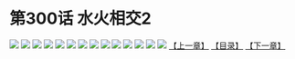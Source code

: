 # 第300话 水火相交2
![](https://s2.baozimh.com/scomic/sanyanxiaotianlu-samanhua/0/299-qy7z/1.jpg)
![](https://s2.baozimh.com/scomic/sanyanxiaotianlu-samanhua/0/299-qy7z/2.jpg)
![](https://s2.baozimh.com/scomic/sanyanxiaotianlu-samanhua/0/299-qy7z/3.jpg)
![](https://s2.baozimh.com/scomic/sanyanxiaotianlu-samanhua/0/299-qy7z/4.jpg)
![](https://s2.baozimh.com/scomic/sanyanxiaotianlu-samanhua/0/299-qy7z/5.jpg)
![](https://s2.baozimh.com/scomic/sanyanxiaotianlu-samanhua/0/299-qy7z/6.jpg)
![](https://s2.baozimh.com/scomic/sanyanxiaotianlu-samanhua/0/299-qy7z/7.jpg)
![](https://s2.baozimh.com/scomic/sanyanxiaotianlu-samanhua/0/299-qy7z/8.jpg)
![](https://s2.baozimh.com/scomic/sanyanxiaotianlu-samanhua/0/299-qy7z/9.jpg)
![](https://s2.baozimh.com/scomic/sanyanxiaotianlu-samanhua/0/299-qy7z/10.jpg)
![](https://s2.baozimh.com/scomic/sanyanxiaotianlu-samanhua/0/299-qy7z/11.jpg)
![](https://s2.baozimh.com/scomic/sanyanxiaotianlu-samanhua/0/299-qy7z/12.jpg)
![](https://s2.baozimh.com/scomic/sanyanxiaotianlu-samanhua/0/299-qy7z/13.jpg)
![](https://s2.baozimh.com/scomic/sanyanxiaotianlu-samanhua/0/299-qy7z/14.jpg)
[【上一章】](./299.md)
[【目录】](./README.md)
[【下一章】](./301.md)
